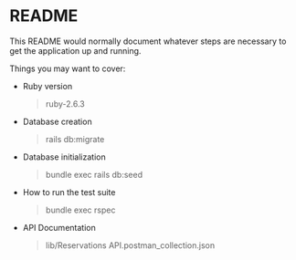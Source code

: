 # README

This README would normally document whatever steps are necessary to get the
application up and running.

Things you may want to cover:

- Ruby version

  > ruby-2.6.3

- Database creation

  > rails db:migrate

- Database initialization

  > bundle exec rails db:seed

- How to run the test suite

  > bundle exec rspec

- API Documentation
  > lib/Reservations API.postman_collection.json

